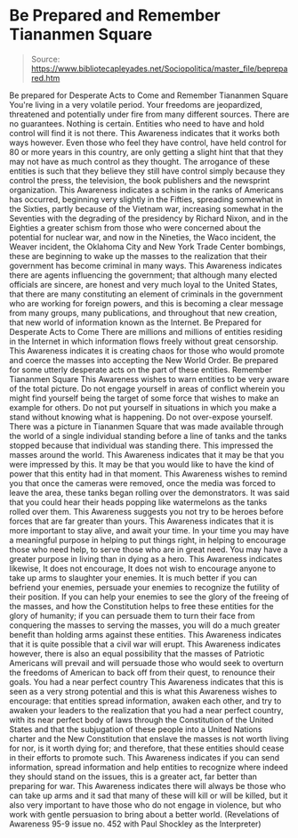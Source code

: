 # Be Prepared and Remember Tiananmen Square

> Source: https://www.bibliotecapleyades.net/Sociopolitica/master_file/beprepared.htm

Be prepared for Desperate Acts to Come
and
Remember Tiananmen Square
You're living in a very volatile
period. Your freedoms are jeopardized, threatened and potentially under fire
from many different sources. There are no guarantees. Nothing is certain.
Entities who need to have and hold control will find it is not there. This
Awareness indicates that it works both ways however. Even those who feel they
have control, have held control for 80 or more years in this country, are
only getting a slight hint that that they may not have as much control as
they thought.
The arrogance of these entities is
such that they believe they still have control simply because they control
the press, the television, the book publishers and the newsprint organization.
This Awareness indicates a schism in the ranks of Americans has occurred,
beginning very slightly in the Fifties, spreading somewhat in the Sixties,
partly because of the Vietnam war, increasing somewhat in the Seventies with
the degrading of the presidency by Richard Nixon, and in the Eighties a greater
schism from those who were concerned about the potential for nuclear war,
and now in the Nineties, the Waco incident, the Weaver incident, the
Oklahoma
City and
New York Trade Center bombings, these are beginning to wake up the
masses to the realization that their government has become criminal in many
ways.
This Awareness indicates there are
agents influencing the government; that although many elected officials are
sincere, are honest and very much loyal to the United States, that there are
many constituting an element of criminals in the government who are working
for foreign powers, and this is becoming a clear message from many groups,
many publications, and throughout that new creation, that new world of information
known as the Internet.
Be Prepared
for Desperate Acts to Come
There are millions and millions of
entities residing in the Internet in which information flows freely without
great censorship. This Awareness indicates it is creating chaos for those
who would promote and coerce the masses into accepting the
New World Order.
Be prepared for some utterly desperate acts on the part of these entities.
Remember
Tiananmen Square
This Awareness wishes to warn entities
to be very aware of the total picture. Do not engage yourself in areas
of conflict wherein you might find yourself being the target of some force
that wishes to make an example for others. Do not put yourself in situations
in which you make a stand without knowing what is happening. Do not
over-expose yourself.
There was a picture in Tiananmen
Square that was made available through the world of a single individual standing
before a line of tanks and the tanks stopped because that individual was standing
there. This impressed the masses around the world.
This Awareness indicates that it
may be that you were impressed by this. It may be that you would like to have
the kind of power that this entity had in that moment. This Awareness wishes
to remind you that once the cameras were removed, once the media was forced
to leave the area, these tanks began rolling over the demonstrators. It was
said that you could hear their heads popping like watermelons as the tanks
rolled over them. This Awareness suggests you not try to be heroes before
forces that are far greater than yours. This Awareness indicates that it is
more important to stay alive, and await your time. In your time you may have
a meaningful purpose in helping to put things right, in helping to encourage
those who need help, to serve those who are in great need. You may have a
greater purpose in living than in dying as a hero.
This Awareness indicates likewise,
It does not encourage, It does not wish to encourage anyone
to take up arms to slaughter your enemies. It is much better if you can befriend
your enemies, persuade your enemies to recognize the futility of their position.
If you can help your enemies to see the glory of the freeing of the masses,
and how the Constitution helps to free these entities for the glory of humanity;
if you can persuade them to turn their face from conquering the masses to
serving the masses, you will do a much greater benefit than holding arms against
these entities.
This Awareness indicates that it
is quite possible that a civil war will erupt. This Awareness indicates however,
there is also an equal possibility that the masses of Patriotic Americans
will prevail and will persuade those who would seek to overturn the freedoms
of American to back off from their quest, to renounce their goals.
You had a near perfect country
This Awareness indicates that this
is seen as a very strong potential and this is what this Awareness wishes
to encourage: that entities spread information, awaken each other, and try
to awaken your leaders to the realization that you had a near perfect country,
with its near perfect body of laws through the Constitution of the United
States and that the subjugation of these people into a United Nations charter
and the
New Constitution that enslave
the masses is not worth living for nor, is it worth dying for; and therefore,
that these entities should cease in their efforts to promote such.
This Awareness indicates if you can
send information, spread information and help entities to recognize where
indeed they should stand on the issues, this is a greater act, far better
than preparing for war. This Awareness indicates there will always be those
who can take up arms and it sad that many of these will kill or will be killed,
but it also very important to have those who do not engage in violence, but
who work with gentle persuasion to bring about a better world. (Revelations
of Awareness 95-9 issue no. 452 with Paul Shockley as the Interpreter)
